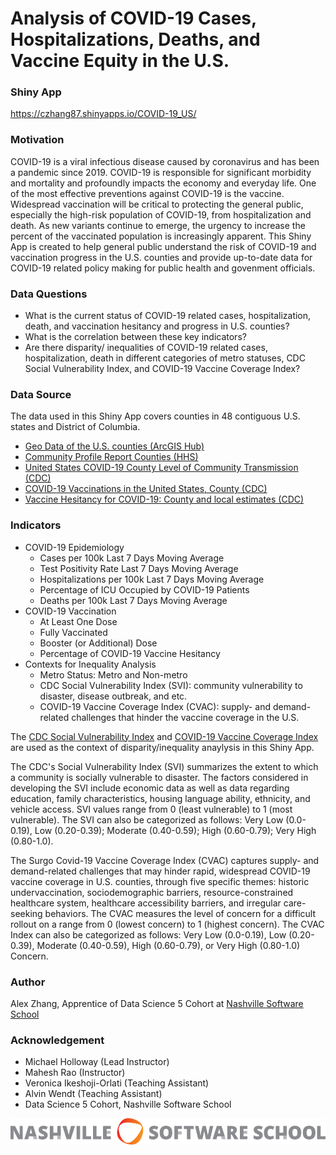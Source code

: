 # Analysis of COVID-19 Cases, Hospitalizations, Deaths, and Vaccine Equity in the U.S.

### Shiny App 

https://czhang87.shinyapps.io/COVID-19_US/

### Motivation

COVID-19 is a viral infectious disease caused by coronavirus and has been a pandemic since 2019. COVID-19 is responsible for significant morbidity and mortality and profoundly impacts the economy and everyday life. One of the most effective preventions against COVID-19 is the vaccine. Widespread vaccination will be critical to protecting the general public, especially the high-risk population of COVID-19, from hospitalization and death. As new variants continue to emerge, the urgency to increase the percent of the vaccinated population is increasingly apparent. This Shiny App is created to help general public understand the risk of COVID-19 and vaccination progress in the U.S. counties and provide up-to-date data for COVID-19 related policy making for public health and govenment officials.

### Data Questions

* What is the current status of COVID-19 related cases, hospitalization, death, and vaccination hesitancy and progress in U.S. counties?
* What is the correlation between these key indicators?
* Are there disparity/ inequalities of COVID-19 related cases, hospitalization, death in different categories of metro statuses, CDC Social Vulnerability Index, and COVID-19 Vaccine Coverage Index?

### Data Source

The data used in this Shiny App covers counties in 48 contiguous U.S. states and District of Columbia. 

* [Geo Data of the U.S. counties (ArcGIS Hub)](https://hub.arcgis.com/datasets/esri::usa-counties/about)
* [Community Profile Report Counties (HHS)](https://protect-public.hhs.gov/datasets/cad5b70395a04b95936f0286be30e282/explore?showTable=true)
* [United States COVID-19 County Level of Community Transmission (CDC)](https://data.cdc.gov/Public-Health-Surveillance/United-States-COVID-19-County-Level-of-Community-T/8396-v7yb)
* [COVID-19 Vaccinations in the United States, County (CDC)](https://data.cdc.gov/Vaccinations/COVID-19-Vaccinations-in-the-United-States-County/8xkx-amqh)
* [Vaccine Hesitancy for COVID-19: County and local estimates (CDC)](https://data.cdc.gov/Vaccinations/Vaccine-Hesitancy-for-COVID-19-County-and-local-es/q9mh-h2tw)

### Indicators

* COVID-19 Epidemiology
  - Cases per 100k Last 7 Days Moving Average
  - Test Positivity Rate Last 7 Days Moving Average
  - Hospitalizations per 100k Last 7 Days Moving Average
  - Percentage of ICU Occupied by COVID-19 Patients
  - Deaths per 100k Last 7 Days Moving Average
* COVID-19 Vaccination
  - At Least One Dose
  - Fully Vaccinated 
  - Booster (or Additional) Dose
  - Percentage of COVID-19 Vaccine Hesitancy
* Contexts for Inequality Analysis
  - Metro Status: Metro and Non-metro
  - CDC Social Vulnerability Index (SVI): community vulnerability to disaster, disease outbreak, and etc.
  - COVID-19 Vaccine Coverage Index (CVAC): supply- and demand-related challenges that hinder the vaccine coverage in the U.S.

The [CDC Social Vulnerability Index](https://data.cdc.gov/stories/s/Vaccine-Hesitancy-for-COVID-19/cnd2-a6zw/) and [COVID-19 Vaccine Coverage Index](https://data.cdc.gov/stories/s/Vaccine-Hesitancy-for-COVID-19/cnd2-a6zw/) are used as the context of disparity/inequality anaylysis in this Shiny App. 

The CDC's Social Vulnerability Index (SVI) summarizes the extent to which a community is socially vulnerable to disaster. The factors considered in developing the SVI include economic data as well as data regarding education, family characteristics, housing language ability, ethnicity, and vehicle access. SVI values range from 0 (least vulnerable) to 1 (most vulnerable). The SVI can also be categorized as follows: Very Low (0.0-0.19), Low (0.20-0.39); Moderate (0.40-0.59); High (0.60-0.79); Very High (0.80-1.0).

The Surgo Covid-19 Vaccine Coverage Index (CVAC) captures supply- and demand-related challenges that may hinder rapid, widespread COVID-19 vaccine coverage in U.S. counties, through five specific themes: historic undervaccination, sociodemographic barriers, resource-constrained healthcare system, healthcare accessibility barriers, and irregular care-seeking behaviors. The CVAC measures the level of concern for a difficult rollout on a range from 0 (lowest concern) to 1 (highest concern). The CVAC Index can also be categorized as follows: Very Low (0.0-0.19), Low (0.20-0.39), Moderate (0.40-0.59), High (0.60-0.79), or Very High (0.80-1.0) Concern.

### Author

Alex Zhang, Apprentice of Data Science 5 Cohort at [Nashville Software School](https://nashvillesoftwareschool.com/)

### Acknowledgement

* Michael Holloway (Lead Instructor)
* Mahesh Rao (Instructor)
* Veronica Ikeshoji-Orlati (Teaching Assistant)
* Alvin Wendt (Teaching Assistant)
* Data Science 5 Cohort, Nashville Software School

[![NSS](/covid_vaccine_ShinyApp/page/img/NSS-logo-horizontal-small.jpeg)](https://nashvillesoftwareschool.com/)
